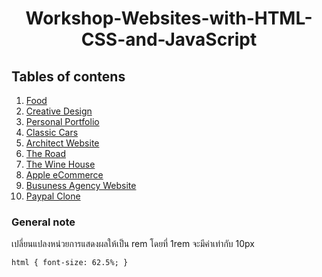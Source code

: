 <div align="center">
    <h1>Workshop-Websites-with-HTML-CSS-and-JavaScript</h1>
</div>

## Tables of contens

1. [Food](https://github.com/Wissanukhong/Workshop-Websites-with-HTML-CSS-and-JavaScript/blob/master/1.Food/food.md)
2. [Creative Design]()
3. [Personal Portfolio]()
4. [Classic Cars]()
5. [Architect Website]()
6. [The Road]()
7. [The Wine House]()
8. [Apple eCommerce]()
9. [Busuness Agency Website]()
10. [Paypal Clone]()

### General note

เปลี่ยนแปลงหน่วยการแสดงผลให้เป็น rem โดยที่ 1rem จะมีค่าเท่ากับ 10px

```html
html { font-size: 62.5%; }
```
